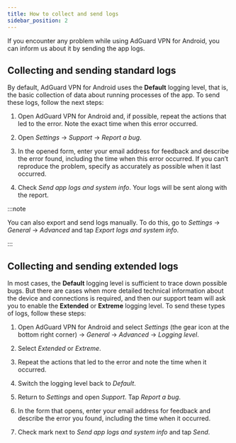 ```yaml
---
title: How to collect and send logs
sidebar_position: 2
---
```


If you encounter any problem while using AdGuard VPN for Android, you can inform us about it by sending the app logs.

## Collecting and sending standard logs

By default, AdGuard VPN for Android uses the **Default** logging level, that is, the basic collection of data about running processes of the app. To send these logs, follow the next steps:

1. Open AdGuard VPN for Android and, if possible, repeat the actions that led to the error. Note the exact time when this error occurred.

1. Open *Settings* → *Support* → *Report a bug*.

1. In the opened form, enter your email address for feedback and describe the error found, including the time when this error occurred. If you can’t reproduce the problem, specify as accurately as possible when it last occurred.

1. Check *Send app logs and system info*. Your logs will be sent along with the report.

:::note

You can also export and send logs manually. To do this, go to *Settings* → *General* → *Advanced* and tap *Export logs and system info*.

:::

## Collecting and sending extended logs

In most cases, the **Default** logging level is sufficient to trace down possible bugs. But there are cases when more detailed technical information about the device and connections is required, and then our support team will ask you to enable the **Extended** or **Extreme** logging level. To send these types of logs, follow these steps:

1. Open AdGuard VPN for Android and select *Settings* (the gear icon at the bottom right corner) → *General* → *Advanced* → *Logging level*.

1. Select *Extended* or *Extreme*.

1. Repeat the actions that led to the error and note the time when it occurred.

1. Switch the logging level back to *Default*.

1. Return to *Settings* and open *Support*. Tap *Report a bug*.

1. In the form that opens, enter your email address for feedback and describe the error you found, including the time when it occurred.

1. Check mark next to *Send app logs and system info* and tap *Send*.

